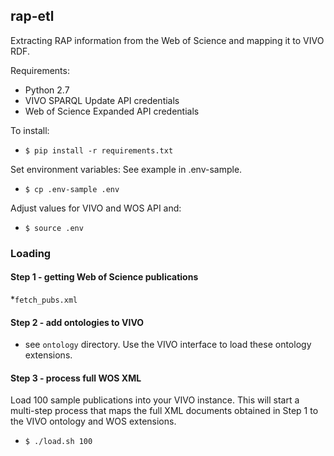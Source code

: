 ## rap-etl

Extracting RAP information from the Web of Science and mapping it to VIVO RDF.

Requirements:

* Python 2.7
* VIVO SPARQL Update API credentials
* Web of Science Expanded API credentials

To install:
* `$ pip install -r requirements.txt`

Set environment variables:
See example in .env-sample.
* `$ cp .env-sample .env`

Adjust values for VIVO and WOS API and:
* `$ source .env`

### Loading

#### Step 1 - getting Web of Science publications

*`fetch_pubs.xml`

#### Step 2 - add ontologies to VIVO

* see `ontology` directory. Use the VIVO interface to load these ontology extensions.

#### Step 3 - process full WOS XML

Load 100 sample publications into your VIVO instance. This will start a multi-step process that maps the full XML documents obtained in Step 1 to the VIVO ontology and WOS extensions.

* `$ ./load.sh 100`
